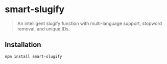 # smart-slugify

> An intelligent slugify function with multi-language support, stopword removal, and unique IDs.

## Installation
```bash
npm install smart-slugify
